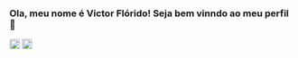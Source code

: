 ### Ola, meu nome é Victor Flórido! Seja bem vinndo ao meu perfil 👋

<!--
**Strutf/Strutf** is a ✨ _special_ ✨ repository because its `README.md` (this file) appears on your GitHub profile.

Here are some ideas to get you started:

- 🔭 I’m currently working on ...
- 🌱 I’m currently learning ...
- 👯 I’m looking to collaborate on ...
- 🤔 I’m looking for help with ...
- 💬 Ask me about ...
- 📫 How to reach me: ...
- 😄 Pronouns: ...
- ⚡ Fun fact: ...
-->
<div>
  <img height="18cm" src="https://img.shields.io/badge/LinkedIn-0077B5?style=for-the-badge&logo=linkedin&logoColor=white"/>
  <img height="18cm" src="https://img.shields.io/badge/-Behance-black?style=for-the-badge&logo=behance&logoColor=white"/>
</div>
